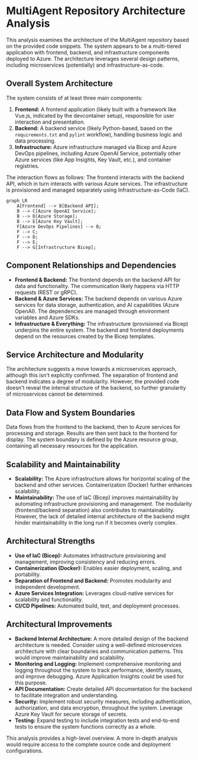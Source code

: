 # MultiAgent Repository Architecture Analysis

This analysis examines the architecture of the MultiAgent repository based on the provided code snippets.  The system appears to be a multi-tiered application with frontend, backend, and infrastructure components deployed to Azure.  The architecture leverages several design patterns, including microservices (potentially) and infrastructure-as-code.

## Overall System Architecture

The system consists of at least three main components:

1. **Frontend:** A frontend application (likely built with a framework like Vue.js, indicated by the devcontainer setup), responsible for user interaction and presentation.
2. **Backend:** A backend service (likely Python-based, based on the `requirements.txt` and `pylint` workflow), handling business logic and data processing.
3. **Infrastructure:** Azure infrastructure managed via Bicep and Azure DevOps pipelines, including Azure OpenAI Service, potentially other Azure services (like App Insights, Key Vault, etc.), and container registries.

The interaction flows as follows:  The frontend interacts with the backend API, which in turn interacts with various Azure services.  The infrastructure is provisioned and managed separately using Infrastructure-as-Code (IaC).

```mermaid
graph LR
    A[Frontend] --> B[Backend API];
    B --> C[Azure OpenAI Service];
    B --> D[Azure Storage];
    B --> E[Azure Key Vault];
    F[Azure DevOps Pipelines] --> B;
    F --> C;
    F --> D;
    F --> E;
    F --> G[Infrastructure Bicep];
```

## Component Relationships and Dependencies

* **Frontend & Backend:** The frontend depends on the backend API for data and functionality.  The communication likely happens via HTTP requests (REST or gRPC).
* **Backend & Azure Services:** The backend depends on various Azure services for data storage, authentication, and AI capabilities (Azure OpenAI).  The dependencies are managed through environment variables and Azure SDKs.
* **Infrastructure & Everything:** The infrastructure (provisioned via Bicep) underpins the entire system.  The backend and frontend deployments depend on the resources created by the Bicep templates.

## Service Architecture and Modularity

The architecture suggests a move towards a microservices approach, although this isn't explicitly confirmed.  The separation of frontend and backend indicates a degree of modularity. However, the provided code doesn't reveal the internal structure of the backend, so further granularity of microservices cannot be determined.

## Data Flow and System Boundaries

Data flows from the frontend to the backend, then to Azure services for processing and storage.  Results are then sent back to the frontend for display.  The system boundary is defined by the Azure resource group, containing all necessary resources for the application.

## Scalability and Maintainability

* **Scalability:** The Azure infrastructure allows for horizontal scaling of the backend and other services.  Containerization (Docker) further enhances scalability.
* **Maintainability:** The use of IaC (Bicep) improves maintainability by automating infrastructure provisioning and management.  The modularity (frontend/backend separation) also contributes to maintainability.  However, the lack of detailed internal architecture of the backend might hinder maintainability in the long run if it becomes overly complex.

## Architectural Strengths

* **Use of IaC (Bicep):**  Automates infrastructure provisioning and management, improving consistency and reducing errors.
* **Containerization (Docker):** Enables easier deployment, scaling, and portability.
* **Separation of Frontend and Backend:** Promotes modularity and independent development.
* **Azure Services Integration:** Leverages cloud-native services for scalability and functionality.
* **CI/CD Pipelines:** Automated build, test, and deployment processes.

## Architectural Improvements

* **Backend Internal Architecture:**  A more detailed design of the backend architecture is needed.  Consider using a well-defined microservices architecture with clear boundaries and communication patterns.  This would improve maintainability and scalability.
* **Monitoring and Logging:** Implement comprehensive monitoring and logging throughout the system to track performance, identify issues, and improve debugging.  Azure Application Insights could be used for this purpose.
* **API Documentation:**  Create detailed API documentation for the backend to facilitate integration and understanding.
* **Security:** Implement robust security measures, including authentication, authorization, and data encryption, throughout the system.  Leverage Azure Key Vault for secure storage of secrets.
* **Testing:**  Expand testing to include integration tests and end-to-end tests to ensure the system functions correctly as a whole.


This analysis provides a high-level overview. A more in-depth analysis would require access to the complete source code and deployment configurations.